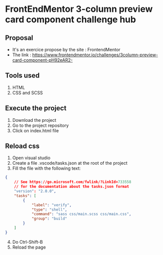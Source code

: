 # FrontEndMentor 3-column preview card component challenge hub

## Proposal
- It's an exercice propose by the site : FrontendMentor
- The link : https://www.frontendmentor.io/challenges/3column-preview-card-component-pH92eAR2-

## Tools used
1. HTML
2. CSS and SCSS

## Execute the project
1. Download the project
2. Go to the project repository
3. Click on index.html file

## Reload css
1. Open visual studio
2. Create a file .vscode/tasks.json at the root of the project
3. Fill the file with the following text:
```json
{
    // See https://go.microsoft.com/fwlink/?LinkId=733558
    // for the documentation about the tasks.json format
    "version": "2.0.0",
    "tasks": [
        {
            "label": "verify",
            "type": "shell",
            "command": "sass css/main.scss css/main.css",
            "group": "build"
        }
    ]
}
```
4. Do Ctrl-Shift-B
5. Reload the page

